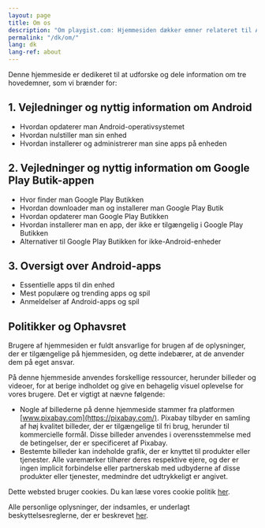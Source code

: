 ```yaml
---
layout: page
title: Om os
description: "Om playgist.com: Hjemmesiden dækker emner relateret til Android og tilbyder guider, artikler og toplister med apps af interesse for besøgende."
permalink: "/dk/om/"
lang: dk
lang-ref: about
---
```


Denne hjemmeside er dedikeret til at udforske og dele information om tre hovedemner, som vi brænder for:

## 1. Vejledninger og nyttig information om Android

- Hvordan opdaterer man Android-operativsystemet
- Hvordan nulstiller man sin enhed
- Hvordan installerer og administrerer man sine apps på enheden

## 2. Vejledninger og nyttig information om Google Play Butik-appen

- Hvor finder man Google Play Butikken
- Hvordan downloader man og installerer man Google Play Butik
- Hvordan opdaterer man Google Play Butikken
- Hvordan installerer man en app, der ikke er tilgængelig i Google Play Butikken
- Alternativer til Google Play Butikken for ikke-Android-enheder

## 3. Oversigt over Android-apps

- Essentielle apps til din enhed
- Mest populære og trending apps og spil
- Anmeldelser af Android-apps og spil

## Politikker og Ophavsret

Brugere af hjemmesiden er fuldt ansvarlige for brugen af de oplysninger, der er tilgængelige på hjemmesiden, og dette indebærer, at de anvender dem på eget ansvar.

På denne hjemmeside anvendes forskellige ressourcer, herunder billeder og videoer, for at berige indholdet og give en behagelig visuel oplevelse for vores brugere. Det er vigtigt at nævne følgende:
- Nogle af billederne på denne hjemmeside stammer fra platformen [www.pixabay.com](https://pixabay.com/). Pixabay tilbyder en samling af høj kvalitet billeder, der er tilgængelige til fri brug, herunder til kommercielle formål. Disse billeder anvendes i overensstemmelse med de betingelser, der er specificeret af Pixabay.
- Bestemte billeder kan indeholde grafik, der er knyttet til produkter eller tjenester. Alle varemærker tilhører deres respektive ejere, og der er ingen implicit forbindelse eller partnerskab med udbyderne af disse produkter eller tjenester, medmindre det udtrykkeligt er angivet.

Dette websted bruger cookies. Du kan læse vores cookie politik [her]({{site.baseurl}}{{site.t[page.lang].cookiePolicyPage.url}}).

Alle personlige oplysninger, der indsamles, er underlagt beskyttelsesreglerne, der er beskrevet [her]({{site.baseurl}}{{site.t[page.lang].privacyPolicyPage.url}}).
